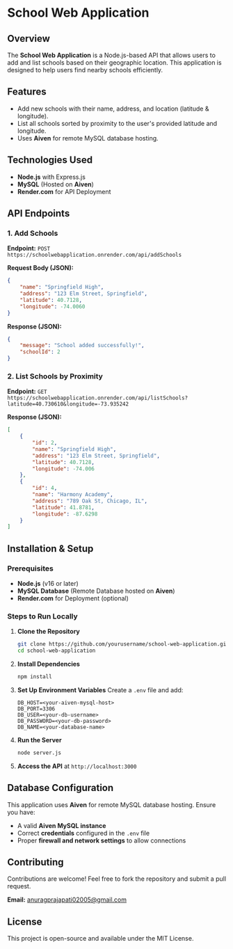 # School Web Application

## Overview
The **School Web Application** is a Node.js-based API that allows users to add and list schools based on their geographic location. This application is designed to help users find nearby schools efficiently.

## Features
- Add new schools with their name, address, and location (latitude & longitude).
- List all schools sorted by proximity to the user's provided latitude and longitude.
- Uses **Aiven** for remote MySQL database hosting.

## Technologies Used
- **Node.js** with Express.js
- **MySQL** (Hosted on **Aiven**)
- **Render.com** for API Deployment

## API Endpoints
### 1. Add Schools
**Endpoint:** `POST https://schoolwebapplication.onrender.com/api/addSchools`

**Request Body (JSON):**
```json
{
    "name": "Springfield High",
    "address": "123 Elm Street, Springfield",
    "latitude": 40.7128,
    "longitude": -74.0060
}
```

**Response (JSON):**
```json
{
    "message": "School added successfully!",
    "schoolId": 2
}
```

### 2. List Schools by Proximity
**Endpoint:** `GET https://schoolwebapplication.onrender.com/api/listSchools?latitude=40.730610&longitude=-73.935242`

**Response (JSON):**
```json
[
    {
        "id": 2,
        "name": "Springfield High",
        "address": "123 Elm Street, Springfield",
        "latitude": 40.7128,
        "longitude": -74.006
    },
    {
        "id": 4,
        "name": "Harmony Academy",
        "address": "789 Oak St, Chicago, IL",
        "latitude": 41.8781,
        "longitude": -87.6298
    }
]
```

## Installation & Setup
### Prerequisites
- **Node.js** (v16 or later)
- **MySQL Database** (Remote Database hosted on **Aiven**)
- **Render.com** for Deployment (optional)

### Steps to Run Locally
1. **Clone the Repository**
   ```sh
   git clone https://github.com/yourusername/school-web-application.git
   cd school-web-application
   ```
2. **Install Dependencies**
   ```sh
   npm install
   ```
3. **Set Up Environment Variables**
   Create a `.env` file and add:
   ```env
   DB_HOST=<your-aiven-mysql-host>
   DB_PORT=3306
   DB_USER=<your-db-username>
   DB_PASSWORD=<your-db-password>
   DB_NAME=<your-database-name>
   ```
4. **Run the Server**
   ```sh
   node server.js
   ```
5. **Access the API** at `http://localhost:3000`

## Database Configuration
This application uses **Aiven** for remote MySQL database hosting. Ensure you have:
- A valid **Aiven MySQL instance**
- Correct **credentials** configured in the `.env` file
- Proper **firewall and network settings** to allow connections

## Contributing
Contributions are welcome! Feel free to fork the repository and submit a pull request.

**Email:** [anuragprajapati02005@gmail.com](mailto:anuragprajapati02005@gmail.com)

## License
This project is open-source and available under the MIT License.